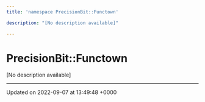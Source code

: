 ```yaml
---
title: 'namespace PrecisionBit::Functown'

description: "[No description available]"

---
```


# PrecisionBit::Functown



[No description available]






-------------------------------

Updated on 2022-09-07 at 13:49:48 +0000